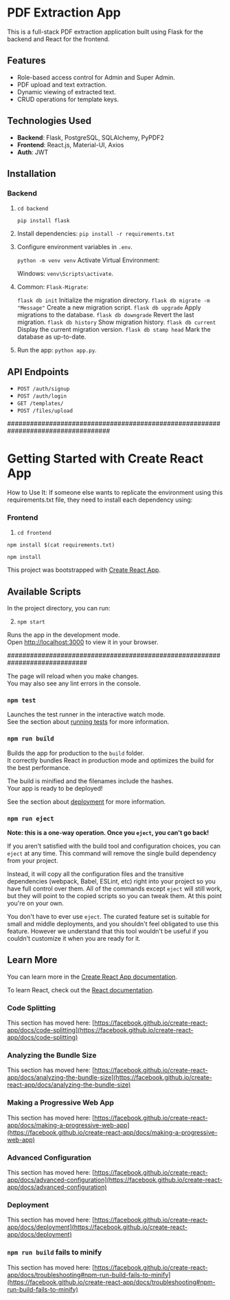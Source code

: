 # PDF Extraction App

This is a full-stack PDF extraction application built using Flask for the backend and React for the frontend.

## Features
- Role-based access control for Admin and Super Admin.
- PDF upload and text extraction.
- Dynamic viewing of extracted text.
- CRUD operations for template keys.

## Technologies Used
- **Backend**: Flask, PostgreSQL, SQLAlchemy, PyPDF2
- **Frontend**: React.js, Material-UI, Axios
- **Auth**: JWT

## Installation

### Backend

1. `cd backend`

    `pip install flask`

2. Install dependencies: `pip install -r requirements.txt`
3. Configure environment variables in `.env`.

    `python -m venv venv`
    Activate Virtual Environment:

    Windows: `venv\Scripts\activate`.

4. Common: `Flask-Migrate`:

    `flask db init`	Initialize the migration directory.
    `flask db migrate -m "Message"`	Create a new migration script.
    `flask db upgrade`	Apply migrations to the database.
    `flask db downgrade`	Revert the last migration.
    `flask db history`	Show migration history.
    `flask db current`	Display the current migration version.
    `flask db stamp head`	Mark the database as up-to-date.

5. Run the app: `python app.py`.

## API Endpoints
- `POST /auth/signup`
- `POST /auth/login`
- `GET /templates/`
- `POST /files/upload`

###################################################################################

# Getting Started with Create React App

How to Use It: If someone else wants to replicate the environment using this requirements.txt file, they need to install each dependency using:

### Frontend
1. `cd frontend`

`npm install $(cat requirements.txt)`

`npm install`

<!-- `npm install @mui/material @emotion/react @emotion/styled react-hook-form zod axios` -->

<!-- `npm install eslint prettier husky --save-dev` -->

<!-- `npm install react@18 react-dom@18` -->

<!-- `npm install @testing-library/react @testing-library/jest-dom @testing-library/user-event web-vitals` -->

This project was bootstrapped with [Create React App](https://github.com/facebook/create-react-app).

## Available Scripts

In the project directory, you can run:

2. `npm start`

Runs the app in the development mode.\
Open [http://localhost:3000](http://localhost:3000) to view it in your browser.

#############################################################################

The page will reload when you make changes.\
You may also see any lint errors in the console.

### `npm test`

Launches the test runner in the interactive watch mode.\
See the section about [running tests](https://facebook.github.io/create-react-app/docs/running-tests) for more information.

### `npm run build`

Builds the app for production to the `build` folder.\
It correctly bundles React in production mode and optimizes the build for the best performance.

The build is minified and the filenames include the hashes.\
Your app is ready to be deployed!

See the section about [deployment](https://facebook.github.io/create-react-app/docs/deployment) for more information.

### `npm run eject`

**Note: this is a one-way operation. Once you `eject`, you can't go back!**

If you aren't satisfied with the build tool and configuration choices, you can `eject` at any time. This command will remove the single build dependency from your project.

Instead, it will copy all the configuration files and the transitive dependencies (webpack, Babel, ESLint, etc) right into your project so you have full control over them. All of the commands except `eject` will still work, but they will point to the copied scripts so you can tweak them. At this point you're on your own.

You don't have to ever use `eject`. The curated feature set is suitable for small and middle deployments, and you shouldn't feel obligated to use this feature. However we understand that this tool wouldn't be useful if you couldn't customize it when you are ready for it.

## Learn More

You can learn more in the [Create React App documentation](https://facebook.github.io/create-react-app/docs/getting-started).

To learn React, check out the [React documentation](https://reactjs.org/).

### Code Splitting

This section has moved here: [https://facebook.github.io/create-react-app/docs/code-splitting](https://facebook.github.io/create-react-app/docs/code-splitting)

### Analyzing the Bundle Size

This section has moved here: [https://facebook.github.io/create-react-app/docs/analyzing-the-bundle-size](https://facebook.github.io/create-react-app/docs/analyzing-the-bundle-size)

### Making a Progressive Web App

This section has moved here: [https://facebook.github.io/create-react-app/docs/making-a-progressive-web-app](https://facebook.github.io/create-react-app/docs/making-a-progressive-web-app)

### Advanced Configuration

This section has moved here: [https://facebook.github.io/create-react-app/docs/advanced-configuration](https://facebook.github.io/create-react-app/docs/advanced-configuration)

### Deployment

This section has moved here: [https://facebook.github.io/create-react-app/docs/deployment](https://facebook.github.io/create-react-app/docs/deployment)

### `npm run build` fails to minify

This section has moved here: [https://facebook.github.io/create-react-app/docs/troubleshooting#npm-run-build-fails-to-minify](https://facebook.github.io/create-react-app/docs/troubleshooting#npm-run-build-fails-to-minify)
